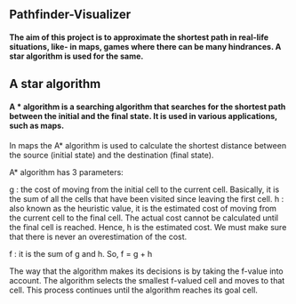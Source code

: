 ## Pathfinder-Visualizer

#### The aim of this project is to approximate the shortest path in real-life situations, like- in maps, games where there can be many hindrances. A star algorithm is used for the same. 

## A star algorithm

#### A * algorithm is a searching algorithm that searches for the shortest path between the initial and the final state. It is used in various applications, such as maps.

In maps the A* algorithm is used to calculate the shortest distance between the source (initial state) and the destination (final state). 

A* algorithm has 3 parameters:

g : the cost of moving from the initial cell to the current cell. Basically, it is the sum of all the cells that have been visited since leaving the first cell.
h : also known as the heuristic value, it is the estimated cost of moving from the current cell to the final cell. The actual cost cannot be calculated until the final cell is reached. Hence, h is the estimated cost. We must make sure that there is never an overestimation of the cost.

f : it is the sum of g and h. So, f = g + h

The way that the algorithm makes its decisions is by taking the f-value into account. The algorithm selects the smallest f-valued cell and moves to that cell. This process continues until the algorithm reaches its goal cell.

